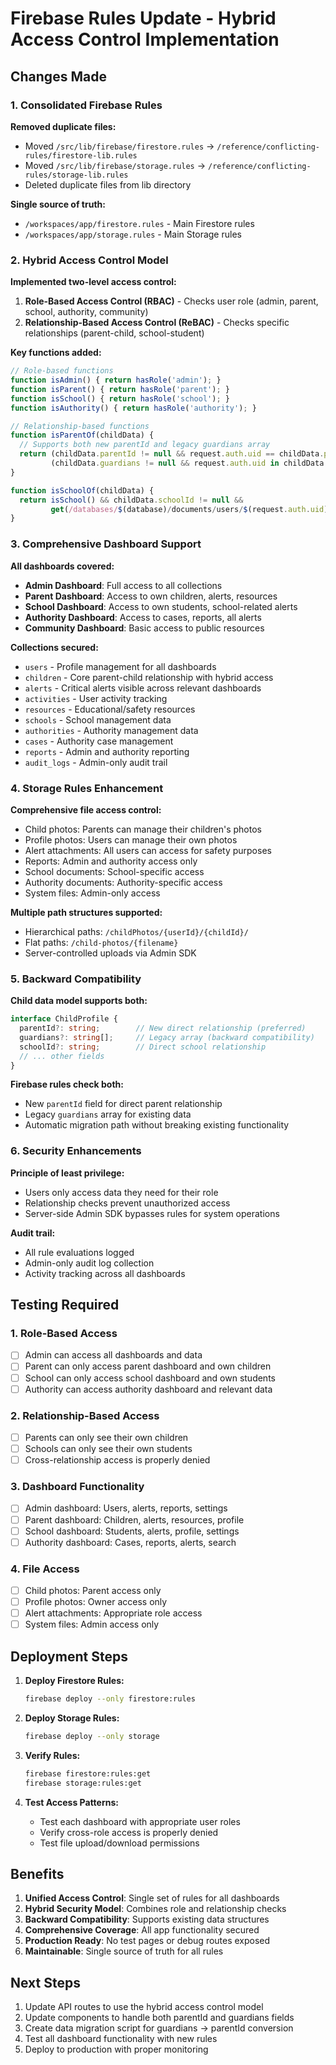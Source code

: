# Firebase Rules Update - Hybrid Access Control Implementation

## Changes Made

### 1. Consolidated Firebase Rules

**Removed duplicate files:**
- Moved `/src/lib/firebase/firestore.rules` → `/reference/conflicting-rules/firestore-lib.rules`
- Moved `/src/lib/firebase/storage.rules` → `/reference/conflicting-rules/storage-lib.rules`
- Deleted duplicate files from lib directory

**Single source of truth:**
- `/workspaces/app/firestore.rules` - Main Firestore rules
- `/workspaces/app/storage.rules` - Main Storage rules

### 2. Hybrid Access Control Model

**Implemented two-level access control:**
1. **Role-Based Access Control (RBAC)** - Checks user role (admin, parent, school, authority, community)
2. **Relationship-Based Access Control (ReBAC)** - Checks specific relationships (parent-child, school-student)

**Key functions added:**
```javascript
// Role-based functions
function isAdmin() { return hasRole('admin'); }
function isParent() { return hasRole('parent'); }
function isSchool() { return hasRole('school'); }
function isAuthority() { return hasRole('authority'); }

// Relationship-based functions
function isParentOf(childData) {
  // Supports both new parentId and legacy guardians array
  return (childData.parentId != null && request.auth.uid == childData.parentId) ||
         (childData.guardians != null && request.auth.uid in childData.guardians);
}

function isSchoolOf(childData) {
  return isSchool() && childData.schoolId != null && 
         get(/databases/$(database)/documents/users/$(request.auth.uid)).data.schoolId == childData.schoolId;
}
```

### 3. Comprehensive Dashboard Support

**All dashboards covered:**
- **Admin Dashboard**: Full access to all collections
- **Parent Dashboard**: Access to own children, alerts, resources
- **School Dashboard**: Access to own students, school-related alerts
- **Authority Dashboard**: Access to cases, reports, all alerts
- **Community Dashboard**: Basic access to public resources

**Collections secured:**
- `users` - Profile management for all dashboards
- `children` - Core parent-child relationship with hybrid access
- `alerts` - Critical alerts visible across relevant dashboards
- `activities` - User activity tracking
- `resources` - Educational/safety resources
- `schools` - School management data
- `authorities` - Authority management data
- `cases` - Authority case management
- `reports` - Admin and authority reporting
- `audit_logs` - Admin-only audit trail

### 4. Storage Rules Enhancement

**Comprehensive file access control:**
- Child photos: Parents can manage their children's photos
- Profile photos: Users can manage their own photos
- Alert attachments: All users can access for safety purposes
- Reports: Admin and authority access only
- School documents: School-specific access
- Authority documents: Authority-specific access
- System files: Admin-only access

**Multiple path structures supported:**
- Hierarchical paths: `/childPhotos/{userId}/{childId}/`
- Flat paths: `/child-photos/{filename}`
- Server-controlled uploads via Admin SDK

### 5. Backward Compatibility

**Child data model supports both:**
```typescript
interface ChildProfile {
  parentId?: string;        // New direct relationship (preferred)
  guardians?: string[];     // Legacy array (backward compatibility)
  schoolId?: string;        // Direct school relationship
  // ... other fields
}
```

**Firebase rules check both:**
- New `parentId` field for direct parent relationship
- Legacy `guardians` array for existing data
- Automatic migration path without breaking existing functionality

### 6. Security Enhancements

**Principle of least privilege:**
- Users only access data they need for their role
- Relationship checks prevent unauthorized access
- Server-side Admin SDK bypasses rules for system operations

**Audit trail:**
- All rule evaluations logged
- Admin-only audit log collection
- Activity tracking across all dashboards

## Testing Required

### 1. Role-Based Access
- [ ] Admin can access all dashboards and data
- [ ] Parent can only access parent dashboard and own children
- [ ] School can only access school dashboard and own students
- [ ] Authority can access authority dashboard and relevant data

### 2. Relationship-Based Access
- [ ] Parents can only see their own children
- [ ] Schools can only see their own students
- [ ] Cross-relationship access is properly denied

### 3. Dashboard Functionality
- [ ] Admin dashboard: Users, alerts, reports, settings
- [ ] Parent dashboard: Children, alerts, resources, profile
- [ ] School dashboard: Students, alerts, profile, settings
- [ ] Authority dashboard: Cases, reports, alerts, search

### 4. File Access
- [ ] Child photos: Parent access only
- [ ] Profile photos: Owner access only
- [ ] Alert attachments: Appropriate role access
- [ ] System files: Admin access only

## Deployment Steps

1. **Deploy Firestore Rules:**
   ```bash
   firebase deploy --only firestore:rules
   ```

2. **Deploy Storage Rules:**
   ```bash
   firebase deploy --only storage
   ```

3. **Verify Rules:**
   ```bash
   firebase firestore:rules:get
   firebase storage:rules:get
   ```

4. **Test Access Patterns:**
   - Test each dashboard with appropriate user roles
   - Verify cross-role access is properly denied
   - Test file upload/download permissions

## Benefits

1. **Unified Access Control**: Single set of rules for all dashboards
2. **Hybrid Security Model**: Combines role and relationship checks
3. **Backward Compatibility**: Supports existing data structures
4. **Comprehensive Coverage**: All app functionality secured
5. **Production Ready**: No test pages or debug routes exposed
6. **Maintainable**: Single source of truth for all rules

## Next Steps

1. Update API routes to use the hybrid access control model
2. Update components to handle both parentId and guardians fields
3. Create data migration script for guardians → parentId conversion
4. Test all dashboard functionality with new rules
5. Deploy to production with proper monitoring